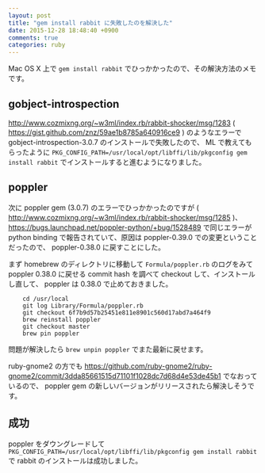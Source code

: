 ```yaml
---
layout: post
title: "gem install rabbit に失敗したのを解決した"
date: 2015-12-28 18:48:40 +0900
comments: true
categories: ruby
---
```

Mac OS X 上で `gem install rabbit` でひっかかったので、その解決方法のメモです。

<!--more-->

## gobject-introspection

http://www.cozmixng.org/~w3ml/index.rb/rabbit-shocker/msg/1283
( https://gist.github.com/znz/59ae1b8785a640916ce9 )
のようなエラーで gobject-introspection-3.0.7 のインストールで失敗したので、
ML で教えてもらったように
`PKG_CONFIG_PATH=/usr/local/opt/libffi/lib/pkgconfig gem install rabbit`
でインストールすると進むようになりました。

## poppler

次に poppler gem (3.0.7) のエラーでひっかかったのですが ( http://www.cozmixng.org/~w3ml/index.rb/rabbit-shocker/msg/1285 )、
https://bugs.launchpad.net/poppler-python/+bug/1528489 で同じエラーが python binding で報告されていて、原因は poppler-0.39.0 での変更ということだったので、
poppler-0.38.0 に戻すことにした。

まず homebrew のディレクトリに移動して `Formula/poppler.rb` のログをみて poppler 0.38.0 に戻せる commit hash を調べて checkout して、インストールし直して、 poppler は 0.38.0 で止めておきました。

```
    cd /usr/local
    git log Library/Formula/poppler.rb
	git checkout 6f7b9d57b25451e811e8901c560d17abd7a464f9
	brew reinstall poppler
    git checkout master
    brew pin poppler
```

問題が解決したら `brew unpin poppler` でまた最新に戻せます。

ruby-gnome2 の方でも https://github.com/ruby-gnome2/ruby-gnome2/commit/3dda85661515d71101f1028dc7d68d4e53de45b1 でなおっているので、
poppler gem の新しいバージョンがリリースされたら解決しそうです。

## 成功

poppler をダウングレードして `PKG_CONFIG_PATH=/usr/local/opt/libffi/lib/pkgconfig gem install rabbit` で rabbit のインストールは成功しました。

